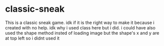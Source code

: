 # classic-sneak
This is a classic sneak game. idk if it is the right way to make it because i created with no help. idk why i used class here but i did. i could have also used the shape method insted of loading image but the shape's x and y are at top left so i didnt used it  
